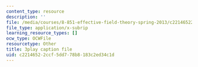 ```yaml
---
content_type: resource
description: ''
file: /media/courses/8-851-effective-field-theory-spring-2013/c22146522ccf5dd778b8183c2ed34c1d_pusPy4EDPC0.srt
file_type: application/x-subrip
learning_resource_types: []
ocw_type: OCWFile
resourcetype: Other
title: 3play caption file
uid: c2214652-2ccf-5dd7-78b8-183c2ed34c1d
---
```

